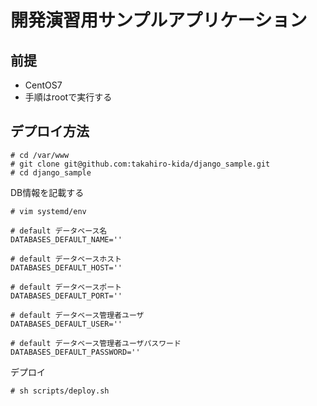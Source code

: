 # 開発演習用サンプルアプリケーション

## 前提
* CentOS7
* 手順はrootで実行する

## デプロイ方法

```
# cd /var/www
# git clone git@github.com:takahiro-kida/django_sample.git
# cd django_sample
```

DB情報を記載する
```
# vim systemd/env
```

```
# default データベース名
DATABASES_DEFAULT_NAME=''

# default データベースホスト
DATABASES_DEFAULT_HOST=''

# default データベースポート
DATABASES_DEFAULT_PORT=''

# default データベース管理者ユーザ
DATABASES_DEFAULT_USER=''

# default データベース管理者ユーザパスワード
DATABASES_DEFAULT_PASSWORD=''
```

デプロイ
```
# sh scripts/deploy.sh
```
